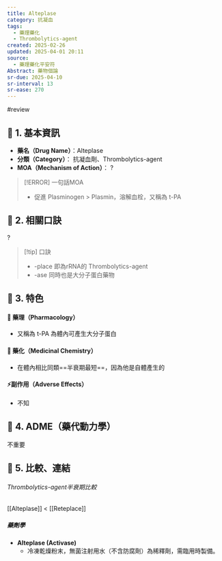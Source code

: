 ```yaml
---
title: Alteplase
category: 抗凝血
tags:
  - 藥理藥化
  - Thrombolytics-agent
created: 2025-02-26
updated: 2025-04-01 20:11
source:
  - 藥理藥化平安符
Abstract: 藥物個論
sr-due: 2025-04-10
sr-interval: 13
sr-ease: 270
---
```

#review 
## 🔹 1. 基本資訊
- **藥名（Drug Name）**：Alteplase
- **分類（Category）**： 抗凝血劑、Thrombolytics-agent
- **MOA（Mechanism of Action）**：
?
> [!ERROR] 一句話MOA
> - 促進 Plasminogen > Plasmin，溶解血栓，又稱為 t-PA <!--SR:!2025-04-01,4,290-->


## 🔹 2. 相關口訣
?
> [!tip] 口訣
> - -place 即為rRNA的 Thrombolytics-agent <!--SR:!2025-03-31,3,270-->
> - -ase 同時也是大分子蛋白藥物

## 🔹 3. 特色
#### 🧪 藥理（Pharmacology）

- 又稱為 t-PA 為體內可產生大分子蛋白

#### 🧬 藥化（Medicinal Chemistry）

- 在體內相比同類==半衰期最短==，因為他是自體產生的 <!--SR:!2025-03-29,1,250-->

#### ⚡副作用（Adverse Effects）
- 不知


## 🔹 4. ADME（藥代動力學）
 不重要
## 🔹 5. 比較、連結

###### Thrombolytics-agent半衰期比較
[[Alteplase]] < [[Reteplace]]

##### 藥劑學
- **Alteplase (Activase)**
    - 冷凍乾燥粉末，無菌注射用水（不含防腐劑）為稀釋劑，需臨用時製備。